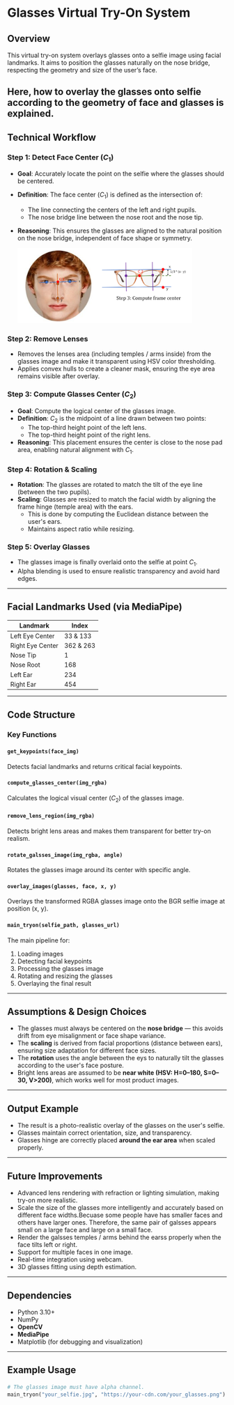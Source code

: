 # Glasses Virtual Try-On System

## Overview

This virtual try-on system overlays glasses onto a selfie image using facial landmarks. It aims to position the glasses naturally on the nose bridge, respecting the geometry and size of the user’s face.

Here, how to overlay the glasses onto selfie according to the geometry of face and glasses is explained.
---

## Technical Workflow

### Step 1: Detect Face Center ($C_1$)

- **Goal**: Accurately locate the point on the selfie where the glasses should be centered.
- **Definition**: The face center ($C_1$) is defined as the intersection of:
  - The line connecting the centers of the left and right pupils.
  - The nose bridge line between the nose root and the nose tip.
- **Reasoning**: This ensures the glasses are aligned to the natural position on the nose bridge, independent of face shape or symmetry.

  <img src="face_detection.png" width="400"/>

### Step 2: Remove Lenses

- Removes the lenses area (including temples / arms inside) from the glasses image and make it transparent using HSV color thresholding.
- Applies convex hulls to create a cleaner mask, ensuring the eye area remains visible after overlay.


### Step 3: Compute Glasses Center ($C_2$)

- **Goal**: Compute the logical center of the glasses image.
- **Definition**: $C_2$ is the midpoint of a line drawn between two points:
  - The top-third height point of the left lens.
  - The top-third height point of the right lens.
- **Reasoning**: This placement ensures the center is close to the nose pad area, enabling natural alignment with $C_1$.


### Step 4: Rotation & Scaling

- **Rotation**: The glasses are rotated to match the tilt of the eye line (between the two pupils).
- **Scaling**: Glasses are resized to match the facial width by aligning the frame hinge (temple area) with the ears.
  - This is done by computing the Euclidean distance between the user's ears.
  - Maintains aspect ratio while resizing.

### Step 5: Overlay Glasses

- The glasses image is finally overlaid onto the selfie at point $C_1$.
- Alpha blending is used to ensure realistic transparency and avoid hard edges.

---

## Facial Landmarks Used (via MediaPipe)

| Landmark | Index |
|----------|-------|
| Left Eye Center | 33 & 133 |
| Right Eye Center | 362 & 263 |
| Nose Tip | 1 |
| Nose Root | 168 |
| Left Ear | 234 |
| Right Ear | 454 |

---

## Code Structure

### Key Functions

#### `get_keypoints(face_img)`
Detects facial landmarks and returns critical facial keypoints.

#### `compute_glasses_center(img_rgba)`
Calculates the logical visual center ($C_2$) of the glasses image.

#### `remove_lens_region(img_rgba)`
Detects bright lens areas and makes them transparent for better try-on realism.

#### `rotate_galsses_image(img_rgba, angle)`
Rotates the glasses image around its center with specific angle.

#### `overlay_images(glasses, face, x, y)`
Overlays the transformed RGBA glasses image onto the BGR selfie image at position (x, y).

#### `main_tryon(selfie_path, glasses_url)`
The main pipeline for:
1. Loading images
2. Detecting facial keypoints
3. Processing the glasses image
4. Rotating and resizing the glasses
5. Overlaying the final result

---

## Assumptions & Design Choices

- The glasses must always be centered on the **nose bridge** — this avoids drift from eye misalignment or face shape variance.
- The **scaling** is derived from facial proportions (distance between ears), ensuring size adaptation for different face sizes.
- The **rotation** uses the angle between the eys to naturally tilt the glasses according to the user's face posture.
- Bright lens areas are assumed to be **near white (HSV: H=0–180, S=0–30, V>200)**, which works well for most product images.

---

## Output Example

- The result is a photo-realistic overlay of the glasses on the user's selfie.
- Glasses maintain correct orientation, size, and transparency.
- Glasses hinge are correctly placed **around the ear area** when scaled properly.

---

## Future Improvements

- Advanced lens rendering with refraction or lighting simulation, making try-on more realistic.
- Scale the size of the glasses more intelligently and accurately based on different face widths.Becuase some people have has smaller faces and others have larger ones. Therefore, the same pair of galsses appears small on a large face and large on a small face.
- Render the galsses temples / arms behind the earss properly when the face tilts left or right.
- Support for multiple faces in one image.
- Real-time integration using webcam.
- 3D glasses fitting using depth estimation.

---

## Dependencies

- Python 3.10+
- NumPy
- **OpenCV**
- **MediaPipe**
- Matplotlib (for debugging and visualization)

---

## Example Usage

```python
# The glasses image must have alpha channel.
main_tryon("your_selfie.jpg", "https://your-cdn.com/your_glasses.png")
```